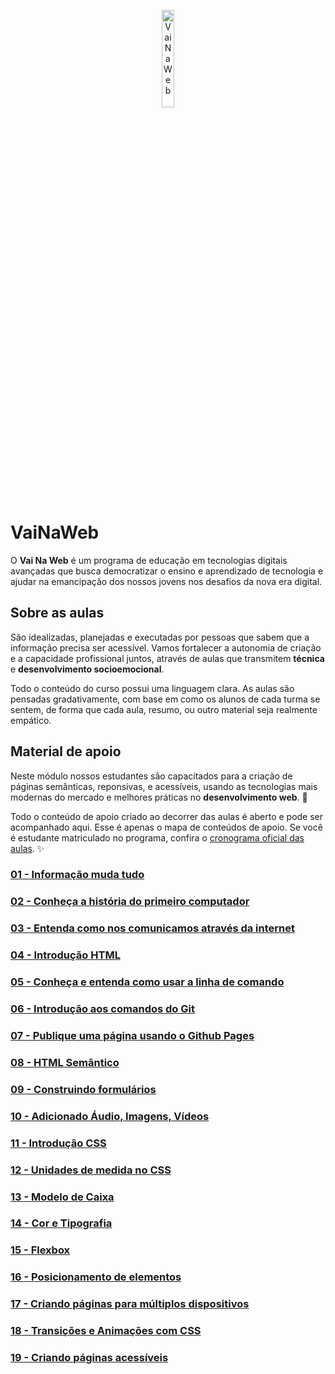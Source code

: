 <p align="center">
  <img src="http://www.vainaweb.com.br/assets/logo.svg" width="20%" alt="VaiNaWeb">
</p>

# VaiNaWeb

O **Vai Na Web** é um programa de educação em tecnologias digitais avançadas que busca democratizar o ensino e aprendizado de tecnologia e ajudar na emancipação dos nossos jovens nos desafios da nova era digital.

## Sobre as aulas

São idealizadas, planejadas e executadas por pessoas que sabem que a informação precisa ser acessível. Vamos fortalecer a autonomia de criação e a capacidade profissional juntos, através de aulas que transmitem **técnica** e **desenvolvimento socioemocional**.

Todo o conteúdo do curso possui uma linguagem clara. As aulas são pensadas gradativamente, com base em como os alunos de cada turma se sentem, de forma que cada aula, resumo, ou outro material seja realmente empático.

## Material de apoio

Neste módulo nossos estudantes são capacitados para a criação de páginas semânticas, reponsivas, e acessíveis, usando as tecnologias mais modernas do mercado e melhores práticas no **desenvolvimento web**. :rocket:

Todo o conteúdo de apoio criado ao decorrer das aulas é aberto e pode ser acompanhado aqui. Esse é apenas o mapa de conteúdos de apoio. Se você é estudante matriculado no programa, confira o [cronograma oficial das aulas](https://docs.google.com/document/d/105rl_wwvvyoIO2EDXPLd5T1HeKxWszM4iZIN91lvt5g/edit?usp=sharing). :sparkles:

### [01 - Informação muda tudo](aulas/01/aula.md)

### [02 - Conheça a história do primeiro computador](aulas/02/aula.md)

### [03 - Entenda como nos comunicamos através da internet](aulas/03/aula.md)

### [04 - Introdução HTML](aulas/04/aula.md)

### [05 - Conheça e entenda como usar a linha de comando](aulas/05/aula.md)

### [06 - Introdução aos comandos do Git](aulas/06/aula.md)

### [07 - Publique uma página usando o Github Pages](aulas/07/aula.md)

### [08 - HTML Semântico](aulas/08/aula.md)

### [09 - Construindo formulários](aulas/09/aula.md)

### [10 - Adicionado Áudio, Imagens, Vídeos](aulas/10/aula.md)

### [11 - Introdução CSS](aulas/11/aula.md)

### [12 - Unidades de medida no CSS](aulas/12/aula.md)

### [13 - Modelo de Caixa](aulas/13/aula.md)

### [14 - Cor e Tipografia](aulas/14/aula.md)

### [15 - Flexbox](aulas/15/aula.md)

### [16 - Posicionamento de elementos](aulas/16/aula.md)

### [17 - Criando páginas para múltiplos dispositivos](aulas/17/aula.md)

### [18 - Transições e Animações com CSS](aulas/18/aula.md)

### [19 - Criando páginas acessíveis](aulas/19/aula.md)
